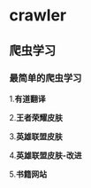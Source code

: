 # crawler
## 爬虫学习

### 最简单的爬虫学习

1.**有道翻译**

2.**王者荣耀皮肤**

3.**英雄联盟皮肤**

4.**英雄联盟皮肤-改进**

5.**书籍网站**
